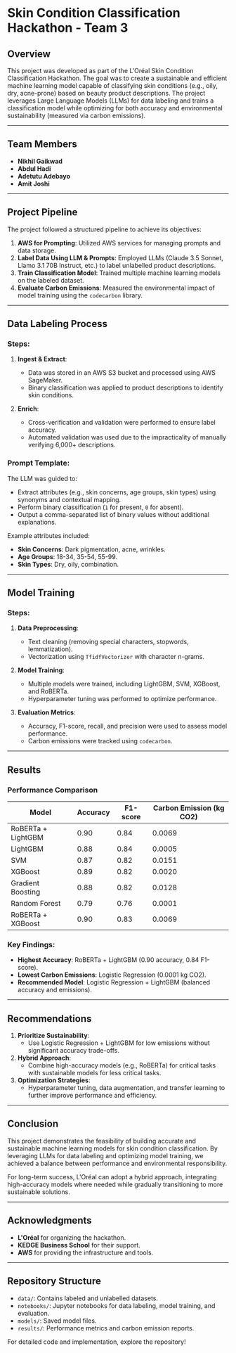 # Skin Condition Classification Hackathon - Team 3

## Overview
This project was developed as part of the L'Oréal Skin Condition Classification Hackathon. The goal was to create a sustainable and efficient machine learning model capable of classifying skin conditions (e.g., oily, dry, acne-prone) based on beauty product descriptions. The project leverages Large Language Models (LLMs) for data labeling and trains a classification model while optimizing for both accuracy and environmental sustainability (measured via carbon emissions).

---

## Team Members
- **Nikhil Gaikwad**  
- **Abdul Hadi**  
- **Adetutu Adebayo**  
- **Amit Joshi**  

---

## Project Pipeline
The project followed a structured pipeline to achieve its objectives:

1. **AWS for Prompting**: Utilized AWS services for managing prompts and data storage.  
2. **Label Data Using LLM & Prompts**: Employed LLMs (Claude 3.5 Sonnet, Llamo 3.1 70B Instruct, etc.) to label unlabelled product descriptions.  
3. **Train Classification Model**: Trained multiple machine learning models on the labeled dataset.  
4. **Evaluate Carbon Emissions**: Measured the environmental impact of model training using the `codecarbon` library.  

---

## Data Labeling Process
### Steps:
1. **Ingest & Extract**:  
   - Data was stored in an AWS S3 bucket and processed using AWS SageMaker.  
   - Binary classification was applied to product descriptions to identify skin conditions.  

2. **Enrich**:  
   - Cross-verification and validation were performed to ensure label accuracy.  
   - Automated validation was used due to the impracticality of manually verifying 6,000+ descriptions.  

### Prompt Template:
The LLM was guided to:  
- Extract attributes (e.g., skin concerns, age groups, skin types) using synonyms and contextual mapping.  
- Perform binary classification (`1` for present, `0` for absent).  
- Output a comma-separated list of binary values without additional explanations.  

Example attributes included:  
- **Skin Concerns**: Dark pigmentation, acne, wrinkles.  
- **Age Groups**: 18-34, 35-54, 55-99.  
- **Skin Types**: Dry, oily, combination.  

---

## Model Training
### Steps:
1. **Data Preprocessing**:  
   - Text cleaning (removing special characters, stopwords, lemmatization).  
   - Vectorization using `TfidfVectorizer` with character n-grams.  

2. **Model Training**:  
   - Multiple models were trained, including LightGBM, SVM, XGBoost, and RoBERTa.  
   - Hyperparameter tuning was performed to optimize performance.  

3. **Evaluation Metrics**:  
   - Accuracy, F1-score, recall, and precision were used to assess model performance.  
   - Carbon emissions were tracked using `codecarbon`.  

---

## Results
### Performance Comparison
| Model               | Accuracy | F1-score | Carbon Emission (kg CO2) |
|---------------------|----------|----------|---------------------------|
| RoBERTa + LightGBM  | 0.90     | 0.84     | 0.0069                    |
| LightGBM            | 0.88     | 0.84     | 0.0005                    |
| SVM                 | 0.87     | 0.82     | 0.0151                    |
| XGBoost             | 0.89     | 0.82     | 0.0020                    |
| Gradient Boosting   | 0.88     | 0.82     | 0.0128                    |
| Random Forest       | 0.79     | 0.76     | 0.0001                    |
| RoBERTa + XGBoost   | 0.90     | 0.83     | 0.0069                    |

### Key Findings:
- **Highest Accuracy**: RoBERTa + LightGBM (0.90 accuracy, 0.84 F1-score).  
- **Lowest Carbon Emissions**: Logistic Regression (0.0001 kg CO2).  
- **Recommended Model**: Logistic Regression + LightGBM (balanced accuracy and emissions).  

---

## Recommendations
1. **Prioritize Sustainability**:  
   - Use Logistic Regression + LightGBM for low emissions without significant accuracy trade-offs.  
2. **Hybrid Approach**:  
   - Combine high-accuracy models (e.g., RoBERTa) for critical tasks with sustainable models for less critical tasks.  
3. **Optimization Strategies**:  
   - Hyperparameter tuning, data augmentation, and transfer learning to further improve performance and efficiency.  

---

## Conclusion
This project demonstrates the feasibility of building accurate and sustainable machine learning models for skin condition classification. By leveraging LLMs for data labeling and optimizing model training, we achieved a balance between performance and environmental responsibility.  

For long-term success, L'Oréal can adopt a hybrid approach, integrating high-accuracy models where needed while gradually transitioning to more sustainable solutions.  

---

## Acknowledgments
- **L'Oréal** for organizing the hackathon.  
- **KEDGE Business School** for their support.  
- **AWS** for providing the infrastructure and tools.  

---

## Repository Structure
- `data/`: Contains labeled and unlabelled datasets.  
- `notebooks/`: Jupyter notebooks for data labeling, model training, and evaluation.  
- `models/`: Saved model files.  
- `results/`: Performance metrics and carbon emission reports.  

For detailed code and implementation, explore the repository!  
